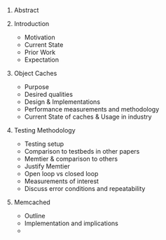 1. Abstract
2. Introduction
    * Motivation
    * Current State
    * Prior Work
    * Expectation

3. Object Caches
    * Purpose
    * Desired qualities
    * Design & Implementations
    * Performance measurements and methodology
    * Current State of caches & Usage in industry

4. Testing Methodology
    * Testing setup
    * Comparison to testbeds in other papers
    * Memtier & comparison to others
    * Justify Memtier
    * Open loop vs closed loop
    * Measurements of interest
    * Discuss error conditions and repeatability

4. Memcached
    * Outline
    * Implementation and implications
    *